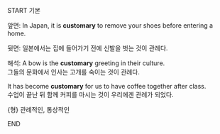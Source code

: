 START
기본

앞면:
In Japan, it is **customary** to remove your shoes before entering a home.

뒷면:
일본에서는 집에 들어가기 전에 신발을 벗는 것이 관례다.

해석:
A bow is the **customary** greeting in their culture.  
그들의 문화에서 인사는 고개를 숙이는 것이 관례다.

It has become **customary** for us to have coffee together after class.  
수업이 끝난 뒤 함께 커피를 마시는 것이 우리에겐 관례가 되었다.

{형} 관례적인, 통상적인
<!--ID: 1746271863353-->
END
